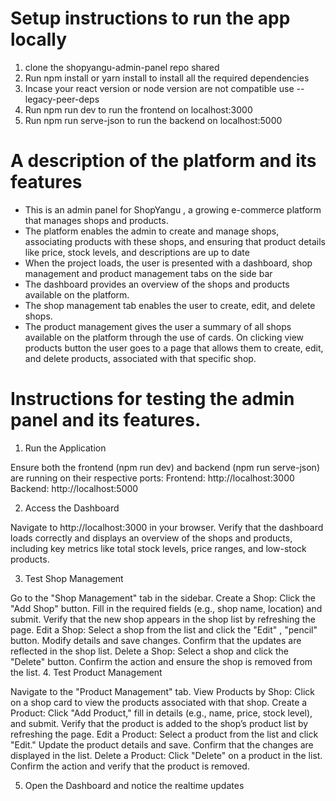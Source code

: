 # Setup instructions to run the app locally
1. clone the shopyangu-admin-panel repo shared
2. Run npm install or yarn install to install all the required dependencies
3. Incase your react version or node version are not compatible use --legacy-peer-deps
4.  Run npm run dev to run the frontend on localhost:3000
5. Run npm run serve-json to run the backend on localhost:5000

# A description of the platform and its features
- This is an admin panel for ShopYangu , a growing e-commerce platform that manages shops and products.
- The platform enables the admin to create and manage shops, associating products with these shops, and ensuring that product details like price, stock 
levels, and descriptions are up to date
- When the project loads, the user is presented with a dashboard, shop management and product management tabs on the side bar
- The dashboard provides an overview of the shops and products available on the platform.
- The shop management tab enables the user to create, edit, and delete shops.
- The product management gives the user a summary of all shops available on the platform through the use of cards. On clicking view products button the user goes to a page that allows them to create, edit, and delete products, associated with that specific shop.

# Instructions for testing the admin panel and its features.
1. Run the Application

Ensure both the frontend (npm run dev) and backend (npm run serve-json) are running on their respective ports:
Frontend: http://localhost:3000
Backend: http://localhost:5000

2. Access the Dashboard

Navigate to http://localhost:3000 in your browser.
Verify that the dashboard loads correctly and displays an overview of the shops and products, including key metrics like total stock levels, price ranges, and low-stock products.
 
 3. Test Shop Management

Go to the "Shop Management" tab in the sidebar.
Create a Shop:
Click the "Add Shop" button.
Fill in the required fields (e.g., shop name, location) and submit.
Verify that the new shop appears in the shop list by refreshing the page.
Edit a Shop:
Select a shop from the list and click the "Edit" , "pencil" button.
Modify details and save changes.
Confirm that the updates are reflected in the shop list.
Delete a Shop:
Select a shop and click the "Delete" button.
Confirm the action and ensure the shop is removed from the list.
4. Test Product Management

Navigate to the "Product Management" tab.
View Products by Shop:
Click on a shop card to view the products associated with that shop.
Create a Product:
Click "Add Product," fill in details (e.g., name, price, stock level), and submit.
Verify that the product is added to the shop’s product list by refreshing the page.
Edit a Product:
Select a product from the list and click "Edit."
Update the product details and save.
Confirm that the changes are displayed in the list.
Delete a Product:
Click "Delete" on a product in the list.
Confirm the action and verify that the product is removed.

5. Open the Dashboard and notice the realtime updates


